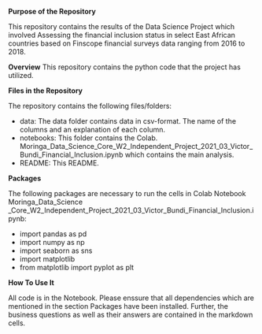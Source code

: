 **Purpose of the Repository**

This repository contains the results of the Data Science Project which involved Assessing the financial inclusion status in select East African countries based on Finscope financial surveys data ranging from 2016 to 2018.

**Overview**
This repository contains the python code that the project has utilized.


**Files in the Repository**


The repository contains the following files/folders:

* data: The data folder contains data in csv-format. The name of the columns and an explanation of each column.
* notebooks: This folder contains the Colab. Moringa_Data_Science_Core_W2_Independent_Project_2021_03_Victor_Bundi_Financial_Inclusion.ipynb which contains the main analysis. 
* README: This README.


**Packages**


The following packages are necessary to run the cells in Colab Notebook Moringa_Data_Science _Core_W2_Independent_Project_2021_03_Victor_Bundi_Financial_Inclusion.ipynb:
* import pandas as pd
* import numpy as np
* import seaborn as sns
* import matplotlib
* from matplotlib import pyplot as plt


**How To Use It**


All code is in the  Notebook. Please enssure that all dependencies which are mentioned in the section Packages have been installed. Further, the business questions as well as their answers are contained in the  markdown cells.
